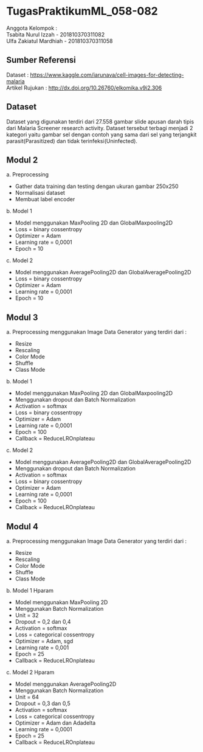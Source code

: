 # TugasPraktikumML_058-082
Anggota Kelompok : <br />
Tsabita Nurul Izzah - 201810370311082 <br />
Ulfa Zakiatul Mardhiah - 201810370311058 
## Sumber Referensi <br />
Dataset           : https://www.kaggle.com/iarunava/cell-images-for-detecting-malaria  <br />
Artikel Rujukan   : http://dx.doi.org/10.26760/elkomika.v9i2.306 <br />
## Dataset <br />
Dataset yang digunakan terdiri dari 27.558 gambar slide apusan darah tipis dari Malaria Screener research activity. Dataset tersebut terbagi menjadi 2 kategori yaitu gambar sel dengan contoh yang sama dari sel yang terjangkit parasit(Parasitized) dan tidak terinfeksi(Uninfected). 
## Modul 2 <br />
a. Preprocessing <br />
- Gather data training dan testing dengan ukuran gambar 250x250 <br />
- Normalisasi dataset <br />
- Membuat label encoder <br /> 

b. Model 1 <br /> 
- Model menggunakan MaxPooling 2D dan GlobalMaxpooling2D <br />
- Loss = binary cossentropy <br />
- Optimizer = Adam <br />
- Learning rate = 0,0001 <br />
- Epoch = 10 <br />

c. Model 2 <br />
- Model menggunakan AveragePooling2D dan GlobalAveragePooling2D <br />
- Loss = binary cossentropy <br />
- Optimizer = Adam <br />
- Learning rate = 0,0001 <br />
- Epoch = 10<br />
## Modul 3 <br />
a. Preprocessing menggunakan Image Data Generator yang terdiri dari : <br />
- Resize
- Rescaling
- Color Mode
- Shuffle
- Class Mode <br />

b. Model 1 <br />
- Model menggunakan MaxPooling 2D dan GlobalMaxpooling2D <br />
- Menggunakan dropout dan Batch Normalization <br />
- Activation = softmax
- Loss = binary cossentropy <br />
- Optimizer = Adam <br />
- Learning rate = 0,0001 <br />
- Epoch = 100 <br />
- Callback = ReduceLROnplateau <br />

c. Model 2 <br />
- Model menggunakan AveragePooling2D dan GlobalAveragePooling2D <br />
- Menggunakan dropout dan Batch Normalization <br />
- Activation = softmax
- Loss = binary cossentropy <br />
- Optimizer = Adam <br />
- Learning rate = 0,0001 <br />
- Epoch = 100 <br />
- Callback = ReduceLROnplateau <br />

## Modul 4 <br />
a. Preprocessing menggunakan Image Data Generator yang terdiri dari : <br />
- Resize
- Rescaling
- Color Mode
- Shuffle
- Class Mode <br />

b. Model 1 Hparam <br />
- Model menggunakan MaxPooling 2D <br />
- Menggunakan Batch Normalization <br />
- Unit = 32 <br />
- Dropout = 0,2 dan 0,4 <br />
- Activation = softmax <br />
- Loss = categorical cossentropy <br />
- Optimizer = Adam, sgd <br />
- Learning rate = 0,001 <br />
- Epoch = 25 <br />
- Callback = ReduceLROnplateau <br />

c. Model 2 Hparam<br />
- Model menggunakan AveragePooling2D <br />
- Menggunakan Batch Normalization <br />
- Unit = 64 <br />
- Dropout = 0,3 dan 0,5 <br />
- Activation = softmax <br />
- Loss = categorical cossentropy <br />
- Optimizer = Adam dan Adadelta <br />
- Learning rate = 0,0001 <br />
- Epoch = 25 <br />
- Callback = ReduceLROnplateau <br />

